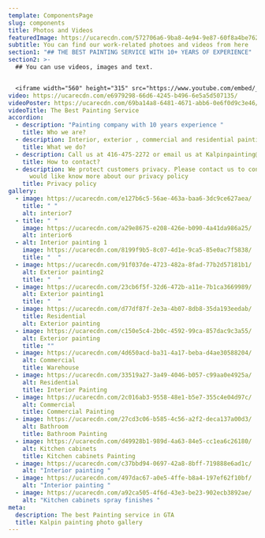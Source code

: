 ```yaml
---
template: ComponentsPage
slug: components
title: Photos and Videos
featuredImage: https://ucarecdn.com/572706a6-9ba8-4e94-9e87-60f8a4be7622/
subtitle: You can find our work-related photoes and videos from here
section1: "## THE BEST PAINTING SERVICE WITH 10+ YEARS OF EXPERIENCE"
section2: >-
  ## You can use videos, images and text.


  <iframe width="560" height="315" src="https://www.youtube.com/embed/_m2CHvfVK5I" frameborder="0" allow="accelerometer; autoplay; clipboard-write; encrypted-media; gyroscope; picture-in-picture" allowfullscreen></iframe>
video: https://ucarecdn.com/e6979298-66d6-4245-b496-6e5a5d507135/
videoPoster: https://ucarecdn.com/69ba14a8-6481-4671-abb6-0e6f0d9c3e46/
videoTitle: The Best Painting Service
accordion:
  - description: "Painting company with 10 years experience "
    title: Who we are?
  - description: Interior, exterior , commercial and residential painting service
    title: What we do?
  - description: Call us at 416-475-2272 or email us at Kalpinpainting@gmail.com
    title: How to contact?
  - description: We protect customers privacy. Please contact us to consult if you
      would like know more about our privacy policy
    title: Privacy policy
gallery:
  - image: https://ucarecdn.com/e127b6c5-56ae-463a-baa6-3dc9ce627aea/
    title: " "
    alt: interior7
  - title: " "
    image: https://ucarecdn.com/a29e8675-e208-426e-b090-4a41da986a25/
    alt: interior6
  - alt: Interior painting 1
    image: https://ucarecdn.com/8199f9b5-8c07-4d1e-9ca5-85e0ac7f5838/
    title: "  "
  - image: https://ucarecdn.com/91f037de-4723-482a-8fad-77b2d57181b1/
    alt: Exterior painting2
    title: "  "
  - image: https://ucarecdn.com/23cb6f5f-32d6-472b-a11e-7b1ca3669989/
    alt: Exterior painting1
    title: "  "
  - image: https://ucarecdn.com/d77df87f-2e3a-4b07-8db8-35da193eedab/
    title: Residential
    alt: Exterior painting
  - image: https://ucarecdn.com/c150e5c4-2b0c-4592-99ca-857dac9c3a55/
    alt: Exterior painting
    title: ""
  - image: https://ucarecdn.com/4d650acd-ba31-4a17-beba-d4ae30588204/
    alt: Commercial
    title: Warehouse
  - image: https://ucarecdn.com/33519a27-3a49-4046-b057-c99aa0e4925a/
    alt: Residential
    title: Interior Painting
  - image: https://ucarecdn.com/2c016ab3-9558-48e1-b5e7-355c4e04d97c/
    alt: Commercial
    title: Commercial Painting
  - image: https://ucarecdn.com/27cd3c06-b585-4c56-a2f2-deca137a00d3/
    alt: Bathroom
    title: Bathroom Painting
  - image: https://ucarecdn.com/d49928b1-989d-4a63-84e5-cc1ea6c26180/
    alt: Kitchen cabinets
    title: Kitchen cabinets Painting
  - image: https://ucarecdn.com/c37bbd94-0697-42a8-8bff-719888e6ad1c/
    alt: "Interior painting "
  - image: https://ucarecdn.com/497dac67-a0e5-4ffe-b8a4-197ef62f10bf/
    alt: "Interior painting "
  - image: https://ucarecdn.com/a92ca505-4f6d-43e3-be23-902ecb3892ae/
    alt: "Kitchen cabinets spray finishes "
meta:
  description: The best Painting service in GTA
  title: Kalpin painting photo gallery
---
```

